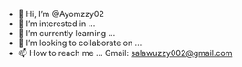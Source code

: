 - 👋 Hi, I’m @Ayomzzy02
- 👀 I’m interested in ...
- 🌱 I’m currently learning ...
- 💞️ I’m looking to collaborate on ...
- 📫 How to reach me ... Gmail: salawuzzy002@gmail.com
<!---
Ayomzzy02/Ayomzzy02 is a ✨ special ✨ repository because its `README.md` (this file) appears on your GitHub profile.
You can click the Preview link to take a look at your changes.
--->
